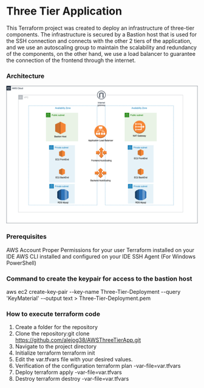 <h1>Three Tier Application</h1>

This Terraform project was created to deploy an infrastructure of three-tier components. The infrastructure is secured by a Bastion host that is used for the SSH connection and connects with the other 2 tiers of the application, and we use an autoscaling group to maintain the scalability and redundancy of the components, on the other hand, we use a load balancer to guarantee the connection of the frontend through the internet.

<h3>Architecture</h3>
<img src="https://github.com/alejog38/AWSThreeTierApp/blob/main/ThreeTierApp.png">


<h3>Prerequisites</h3>

AWS Account
Proper Permissions for your user
Terraform installed on your IDE
AWS CLI installed and configured on your IDE
SSH Agent (For Windows PowerShell)




<h3>Command to create the keypair for access to the bastion host</h3>

aws ec2 create-key-pair --key-name Three-Tier-Deployment --query 'KeyMaterial' --output text > Three-Tier-Deployment.pem


<h3>How to execute terraform code</h3>

1. Create a folder for the repository
2. Clone the repository:git clone https://github.com/alejog38/AWSThreeTierApp.git
3. Navigate to the project directory
4. Initialize terraform 
terraform init
5. Edit the var.tfvars file with your desired values.
6. Verification of the configuration
terraform plan -var-file=var.tfvars
7. Deploy
terraform apply -var-file=var.tfvars
8. Destroy
terraform destroy -var-file=var.tfvars

